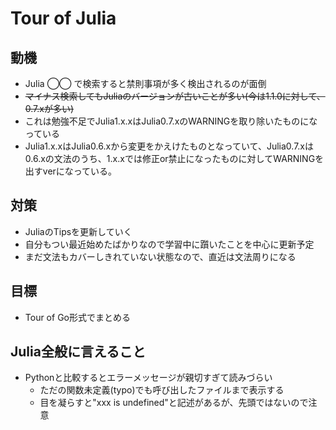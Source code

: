 # Tour of Julia

## 動機
* Julia ◯◯ で検索すると禁則事項が多く検出されるのが面倒
* ~~マイナス検索してもJuliaのバージョンが古いことが多い(今は1.1.0に対して、0.7.xが多い)~~
* これは勉強不足でJulia1.x.xはJulia0.7.xのWARNINGを取り除いたものになっている
* Julia1.x.xはJulia0.6.xから変更をかえけたものとなっていて、Julia0.7.xは0.6.xの文法のうち、1.x.xでは修正or禁止になったものに対してWARNINGを出すverになっている。

## 対策
* JuliaのTipsを更新していく
* 自分もつい最近始めたばかりなので学習中に躓いたことを中心に更新予定
* まだ文法もカバーしきれていない状態なので、直近は文法周りになる

## 目標
* Tour of Go形式でまとめる

## Julia全般に言えること
* Pythonと比較するとエラーメッセージが親切すぎて読みづらい
    * ただの関数未定義(typo)でも呼び出したファイルまで表示する
    * 目を凝らすと"xxx is undefined"と記述があるが、先頭ではないので注意
